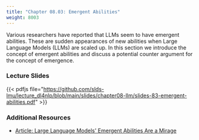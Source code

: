 ```yaml
---
title: "Chapter 08.03: Emergent Abilities"
weight: 8003
---
```

Various researchers have reported that LLMs seem to have emergent abilities. These are sudden appearances of new abilities when Large Language Models (LLMs) are scaled up. In this section we introduce the concept of emergent abilities and discuss a potential counter argument for the concept of emergence.

<!--more-->

### Lecture Slides

{{< pdfjs file="https://github.com/slds-lmu/lecture_dl4nlp/blob/main/slides/chapter08-llm/slides-83-emergent-abilities.pdf" >}}

### Additional Resources

- [Article: Large Language Models' Emergent Abilities Are a Mirage](https://www.wired.com/story/how-quickly-do-large-language-models-learn-unexpected-skills/)